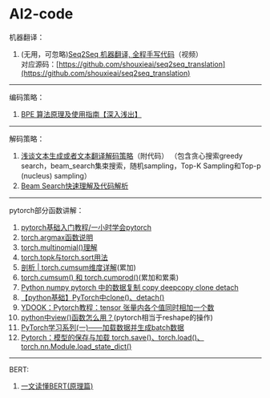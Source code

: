 # AI2-code
机器翻译：
1. (无用，可忽略)[Seq2Seq 机器翻译, 全程手写代码](https://www.bilibili.com/video/BV1hf4y1u7ez?p=2&vd_source=14b5aa0f75150f92a422f3d1987176ce)（视频）  
对应源码：[https://github.com/shouxieai/seq2seq_translation](https://github.com/shouxieai/seq2seq_translation)
<hr>

编码策略：
1. [BPE 算法原理及使用指南【深入浅出】](https://blog.csdn.net/a1097304791/article/details/122068153)
<hr>

解码策略：
1. [浅谈文本生成或者文本翻译解码策略](https://blog.csdn.net/HUSTHY/article/details/115028696)（附代码）
（包含贪心搜索greedy search，beam_search集束搜索，随机sampling，Top-K Sampling和Top-p (nucleus) sampling）
2. [Beam Search快速理解及代码解析](https://blog.csdn.net/qq_41466892/article/details/121119550)

<hr>

pytorch部分函数讲解：
1. [pytorch基础入门教程/一小时学会pytorch](https://blog.csdn.net/weixin_41070748/article/details/89890330)
2. [torch.argmax函数说明](https://blog.csdn.net/weixin_42494287/article/details/92797061)
3. [torch.multinomial()理解](https://blog.csdn.net/monchin/article/details/79787621)
4. [torch.topk与torch.sort用法](https://blog.csdn.net/weixin_43818631/article/details/121771760)
5. [剖析 | torch.cumsum维度详解](https://blog.csdn.net/songxiaolingbaobao/article/details/114580364)(累加)
6. [torch.cumsum() 和 torch.cumprod()](https://blog.csdn.net/qq_30122359/article/details/102955570)(累加和累乘)
7. [Python numpy pytorch 中的数据复制 copy deepcopy clone detach](https://blog.csdn.net/qq_40728667/article/details/122161029)
8. [【python基础】PyTorch中clone()、detach()](https://blog.csdn.net/dujuancao11/article/details/121563226)
9. [YDOOK：Pytorch教程：tensor 张量内各个值同时相加一个数](https://blog.csdn.net/weixin_42255190/article/details/121598429)
10. [python中view()函数怎么用？](https://blog.csdn.net/qq_26400705/article/details/109816853)(pytorch相当于reshape的操作)
11. [PyTorch学习系列(一)——加载数据并生成batch数据](https://blog.csdn.net/VictoriaW/article/details/72356453)
12. [Pytorch：模型的保存与加载 torch.save()、torch.load()、torch.nn.Module.load_state_dict()](https://blog.csdn.net/weixin_40522801/article/details/106563354)

<hr>

BERT:
1. [一文读懂BERT(原理篇)](https://blog.csdn.net/jiaowoshouzi/article/details/89073944)
